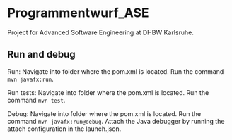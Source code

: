 # Programmentwurf_ASE

Project for Advanced Software Engineering at DHBW Karlsruhe.

## Run and debug

Run: Navigate into folder where the pom.xml is located. Run the command `mvn javafx:run`.

Run tests: Navigate into folder where the pom.xml is located. Run the command `mvn test`.

Debug: Navigate into folder where the pom.xml is located. Run the command `mvn javafx:run@debug`. Attach the Java debugger by running the attach configuration in the launch.json.
